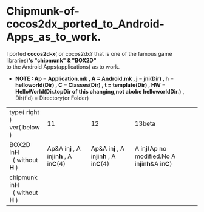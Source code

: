 Chipmunk-of-cocos2dx_ported_to_Android-Apps_as_to_work.
=============================
I ported **cocos2d-x**( or cocos2dx? that is one of the famous game libraries)**'s "chipmunk" & "BOX2D"**  
to the Android Apps(applications) as  to work.  
  
* **NOTE : Ap = Application.mk , A = Android.mk , j = jni(Dir) , h =  helloworld(Dir) , C = Classes(Dir)
, t = template(Dir) , HW = HelloWorld(Dir.topDir of this changing,not abobe helloworldDir.)** , Dir(fld) = Directory(or Folder)

<table><tr><td>type( right )<br>ver( below )</td><td>11</td><td>12</td><td>13beta</td></tr>
<tr><td>BOX2D in<b>H</b><br>&nbsp; ( without <b>H</b> )</td>
<td>Ap&A in<b>j</b> , A in<b>j</b>in<b>h</b> , A in<b>C</b>(4)<br></td>
<td>Ap&A in<b>j</b> , A in<b>j</b>in<b>h</b> , A in<b>C</b>(4)<br></td>
<td>A in<b>j</b>(Ap no modified.No A in<b>j</b>in<b>h</b>&A in<b>C</b>)<br></td></tr>

<tr><td>chipmunk in<b>H</b><br>&nbsp; ( without <b>H</b> )</td>
<td><br>&nbsp;</td>
<td><br>&nbsp;</td>
<td><br>&nbsp;</td></tr></table>

</pre>

  
